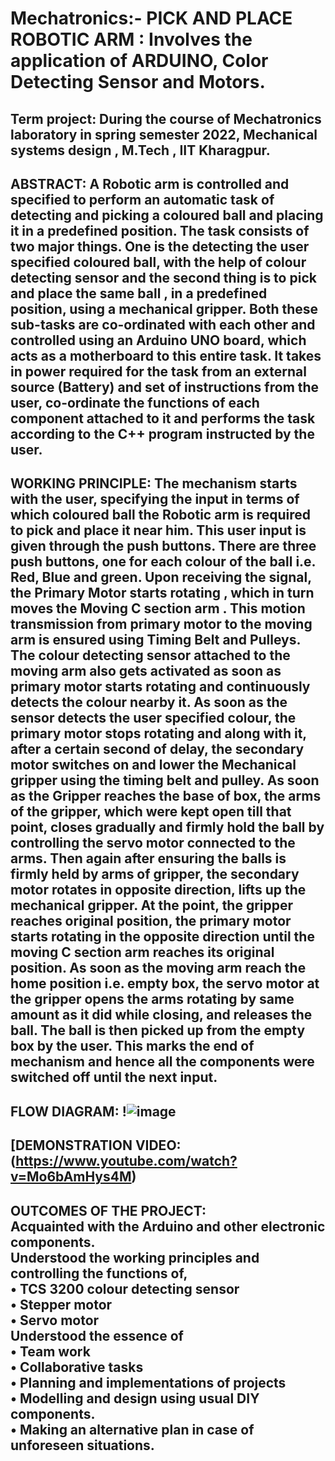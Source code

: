# Mechatronics:- PICK AND PLACE ROBOTIC ARM : Involves the application of ARDUINO, Color Detecting Sensor and Motors.
Term project: During the course of Mechatronics laboratory in spring semester 2022, Mechanical systems design , M.Tech , IIT Kharagpur.
-------------------------------------------------------------------------------------------------------------------------------------------------------------------------
ABSTRACT: 
A Robotic arm is controlled and specified to perform an automatic task of detecting and picking a coloured ball and placing it in a predefined position. The task consists of two major things. One is the detecting the user specified coloured ball, with the help of colour detecting sensor and the second thing is to pick and place the same ball , in a predefined position, using a mechanical gripper. Both these sub-tasks are co-ordinated with each other and controlled using an  Arduino UNO board, which acts as a motherboard to this entire task. It takes in power required for the task from an external source (Battery) and set of instructions from the user, co-ordinate the functions of each component attached to it and  performs the task according to the C++ program instructed by the user.
-------------------------------------------------------------------------------------------------------------------------------------------------------------------------
WORKING PRINCIPLE:
The mechanism starts with the user, specifying the input in terms of which coloured ball the Robotic arm is required to pick and place it near him. This user input is given through the push buttons. There are three push buttons, one for each colour of the ball i.e. Red, Blue and green. Upon receiving the signal, the Primary Motor  starts rotating , which in turn moves the Moving C section arm . This motion transmission from primary motor to the moving arm is ensured using Timing Belt and Pulleys. The colour detecting sensor  attached to the moving arm also gets activated as soon as primary motor starts rotating and continuously detects the colour nearby it. As soon as the sensor detects the user specified colour, the primary motor stops rotating and along with it, after a certain second of delay, the secondary motor  switches on and lower the Mechanical gripper using the timing belt and pulley. As soon as the Gripper reaches the base of box, the arms of the gripper, which were kept open till that point, closes gradually and firmly hold the ball by controlling the servo motor connected to the arms. Then again after ensuring the balls is firmly held by arms of gripper, the secondary motor rotates in opposite direction, lifts up the mechanical gripper. At the point, the gripper reaches original position, the primary motor starts rotating in the opposite direction until the moving C section arm reaches its original position. As soon as the moving arm reach the home position i.e. empty box, the servo motor at the gripper opens the arms rotating by same amount as it did while closing, and releases the ball. The ball is then picked up from the empty box by the user. This marks the end of mechanism and hence all the components were switched off until the next input.
-------------------------------------------------------------------------------------------------------------------------------------------------------------------------
FLOW DIAGRAM:
!![image](https://user-images.githubusercontent.com/86163226/162606784-e83e7d96-bde6-4e42-aa31-d68b23e3f427.png)
-----------------------------------------------------------------------------------------------------------------------------------------------------------------------
[DEMONSTRATION VIDEO: (https://www.youtube.com/watch?v=Mo6bAmHys4M)
-----------------------------------------------------------------------------------------------------------------------------------------------------------------------
OUTCOMES OF THE PROJECT:<br />
  Acquainted with the Arduino and other electronic components.	<br />
  Understood the working principles and controlling the functions of,<br />
          •	TCS 3200 colour detecting sensor<br />
          •	Stepper motor<br />
          •	Servo motor<br />
  Understood the essence of <br />
          •	Team work<br />
          •	Collaborative tasks<br />
          •	Planning and implementations of projects<br />
          •	Modelling and design using usual DIY components.<br />
          •	Making an alternative plan in case of unforeseen situations.<br />
-----------------------------------------------------------------------------------------------------------------------------------------------------------------------
